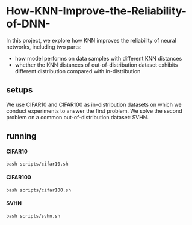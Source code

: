 # How-KNN-Improve-the-Reliability-of-DNN-

In this project, we explore how KNN improves the reliability of neural networks, including two parts:
* how model performs on data samples with different KNN distances
* whether the KNN distances of out-of-distribution dataset exhibits different distribution compared with in-distribution 

## setups
We use CIFAR10 and CIFAR100 as in-distribution datasets on which we conduct experiments to answer the first problem. We 
solve the second problem on a common out-of-distribution dataset: SVHN. 

## running
#### CIFAR10
```
bash scripts/cifar10.sh 
```

#### CIFAR100
```
bash scripts/cifar100.sh 
```

#### SVHN
```
bash scripts/svhn.sh 
```
